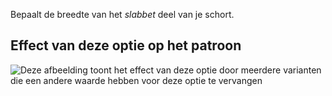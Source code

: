Bepaalt de breedte van het *slabbet* deel van je schort.

## Effect van deze optie op het patroon

![Deze afbeelding toont het effect van deze optie door meerdere varianten die een andere waarde hebben voor deze optie te vervangen](albert\_bibwidth\_sample.svg "Effect van deze optie op het patroon")

